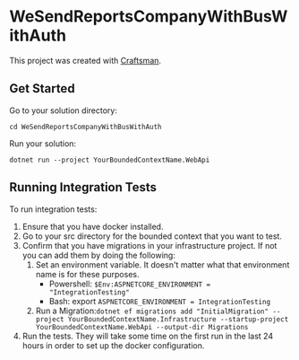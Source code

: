 # WeSendReportsCompanyWithBusWithAuth

This project was created with [Craftsman](https://github.com/pdevito3/craftsman).

## Get Started

Go to your solution directory:

```shell
cd WeSendReportsCompanyWithBusWithAuth
```

Run your solution:

```shell
dotnet run --project YourBoundedContextName.WebApi
```

## Running Integration Tests
To run integration tests:

1. Ensure that you have docker installed.
2. Go to your src directory for the bounded context that you want to test.
3. Confirm that you have migrations in your infrastructure project. If not you can add them by doing the following:
    1. Set an environment variable. It doesn't matter what that environment name is for these purposes.
        - Powershell: `$Env:ASPNETCORE_ENVIRONMENT = "IntegrationTesting"`
        - Bash: export `ASPNETCORE_ENVIRONMENT = IntegrationTesting`
    2. Run a Migration:`dotnet ef migrations add "InitialMigration" --project YourBoundedContextName.Infrastructure --startup-project YourBoundedContextName.WebApi --output-dir Migrations`
4. Run the tests. They will take some time on the first run in the last 24 hours in order to set up the docker configuration.
